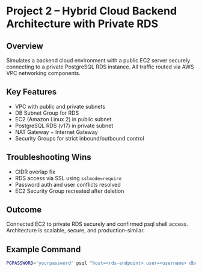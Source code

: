 # Project 2 – Hybrid Cloud Backend Architecture with Private RDS

## Overview
Simulates a backend cloud environment with a public EC2 server securely connecting to a private PostgreSQL RDS instance. All traffic routed via AWS VPC networking components.

## Key Features
- VPC with public and private subnets
- DB Subnet Group for RDS
- EC2 (Amazon Linux 2) in public subnet
- PostgreSQL RDS (v17) in private subnet
- NAT Gateway + Internet Gateway
- Security Groups for strict inbound/outbound control

## Troubleshooting Wins
- CIDR overlap fix
- RDS access via SSL using `sslmode=require`
- Password auth and user conflicts resolved
- EC2 Security Group recreated after deletion

## Outcome
Connected EC2 to private RDS securely and confirmed psql shell access. Architecture is scalable, secure, and production-similar.

## Example Command
```bash
PGPASSWORD='yourpassword' psql "host=<rds-endpoint> user=<username> dbname=postgres sslmode=require"
```

